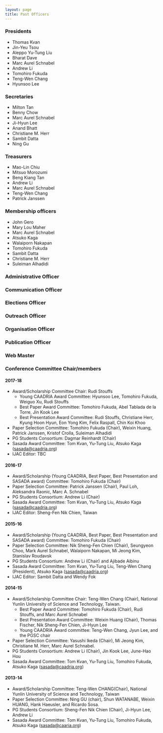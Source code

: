 ```yaml
---
layout: page
title: Past Officers
---
```


### Presidents
* Thomas Kvan
* Jin-Yeu Tsou
* Aleppo Yu-Tung Liu
* Bharat Dave
* Marc Aurel Schnabel
* Andrew Li
* Tomohiro Fukuda
* Teng-Wen Chang
* Hyunsoo Lee

### Secretaries
* Milton Tan
* Benny Chow
* Marc Aurel Schnabel
* Ji-Hyun Lee
* Anand Bhatt
* Christiane M. Herr
* Sambit Datta
* Ning Gu

### Treasurers
* Mao-Lin Chiu
* Mitsuo Morozumi
* Beng Kiang Tan
* Andrew Li
* Marc Aurel Schnabel
* Teng-Wen Chang
* Patrick Janssen

### Membership officers
* John Gero
* Mary Lou Maher
* Marc Aurel Schnabel
* Atsuko Kaga
* Walaiporn Nakapan
* Tomohiro Fukuda
* Sambit Datta
* Christiane M. Herr
* Suleiman Alhadidi

### Administrative Officer

### Communication Officer

### Elections Officer

### Outreach Officer

### Organisation Officer

### Publication Officer

### Web Master

### Conference Committee Chair/members

#### 2017-18
* Award/Scholarship Committee Chair: Rudi Stouffs
  * Young CAADRIA Award Committee: Hyunsoo Lee, Tomohiro Fukuda, Weiguo Xu, Rudi Stouffs
  * Best Paper Award Committee: Tomohiro Fukuda, Abel Tablada de la Torre, Jin Kook Lee
  * Best Presentation Award Committee: Rudi Stouffs, Christiane Herr, Kyung Hoon Hyun, Eon Yong Kim, Felix Raspall, Chin Koi Khoo
* Paper Selection Committee: Tomohiro Fukuda (Chair), Weixin Huang, Patrick Janssen, Kristof Crolla, Suleiman Alhadidi
* PG Students Consortium: Dagmar Reinhardt (Chair)
* Sasada Award Committee: Tom Kvan, Yu-Tung Liu, Atsuko Kaga (sasada@caadria.org)
* IJAC Editor: TBC

#### 2016-17
* Award/Scholarship (Young CAADRIA, Best Paper, Best Presentation and SASADA award) Committee: Tomohiro Fukuda (Chair)
* Paper Selection Committee: Patrick Janssen (Chair), Paul Loh, Aleksandra Raonic, Marc A. Schnabel
* PG Students Consortium: Andrew Li (Chair)
* Sasada Award Committee: Tom Kvan, Yu-Tung Liu, Atsuko Kaga (sasada@caadria.org)
* IJAC Editor: Sheng-Fen Nik Chien, Taiwan

#### 2015-16
* Award/Scholarship (Young CAADRIA, Best Paper, Best Presentation and SASADA award) Committee: Tomohiro Fukuda (Chair)
* Paper Selection Committee: Nik Sheng-Fen Chien (Chair), Seungyeon Choo, Mark Aurel Schnabel, Walaiporn Nakapan, Mi Jeong Kim, Stanislav Roudavsk
* PG Students Consortium: Andrew Li (Chair) and Ajibade Aibinu
* Sasada Award Committee: Tom Kvan, Yu-Tung Liu, Teng-Wen Chang (President), Atsuko Kaga (sasada@caadria.org)
* IJAC Editor: Sambit Datta and Wendy Fok

#### 2014-15
* Award/Scholarship Committee Chair: Teng-Wen Chang (Chair), National Yunlin University of Science and Technology, Taiwan.
  * Best Paper Award Committee: Tomohiro Fukuda (Chair), Rudi Stouffs, and Marc Aurel Schnabel
  * Best Presentation Award Committee: Weixin Huang (Chair), Thomas Fischer, Nik Sheng-Fen Chien, Ji-Hyun Lee
  * Young CAADRIA Award committee: Teng-Wen Chang, Jyun Lee, and the PGSC chair
* Paper Selection Committee: Yasushi Ikeda (Chair), Mi Jeong Kim, Christiane M. Herr, Marc Aurel Schnabel.
* PG Students Consortium: Andrew Li (Chair), Jin Kook Lee, June-Hao Hou
* Sasada Award Committee: Tom Kvan, Yu-Tung Liu, Tomohiro Fukuda, Atsuko Kaga (sasada@caadria.org)

#### 2013-14
* Award/Scholarship Committee: Teng-Wen CHANG(Chair), National Yunlin University of Science and Technology, Taiwan
* Paper Selection Committee: Ning GU (chair), Shun WATANABE, Weixin HUANG, Hank Haeusler, and Ricardo Sosa.
* PG Students Consortium: Sheng-Fen Nik Chien (Chair), Ji-Hyun Lee, Andrew Li
* Sasada Award Committee: Tom Kvan, Yu-Tung Liu, Tomohiro Fukuda, Atsuko Kaga (sasada@caaria.org)
